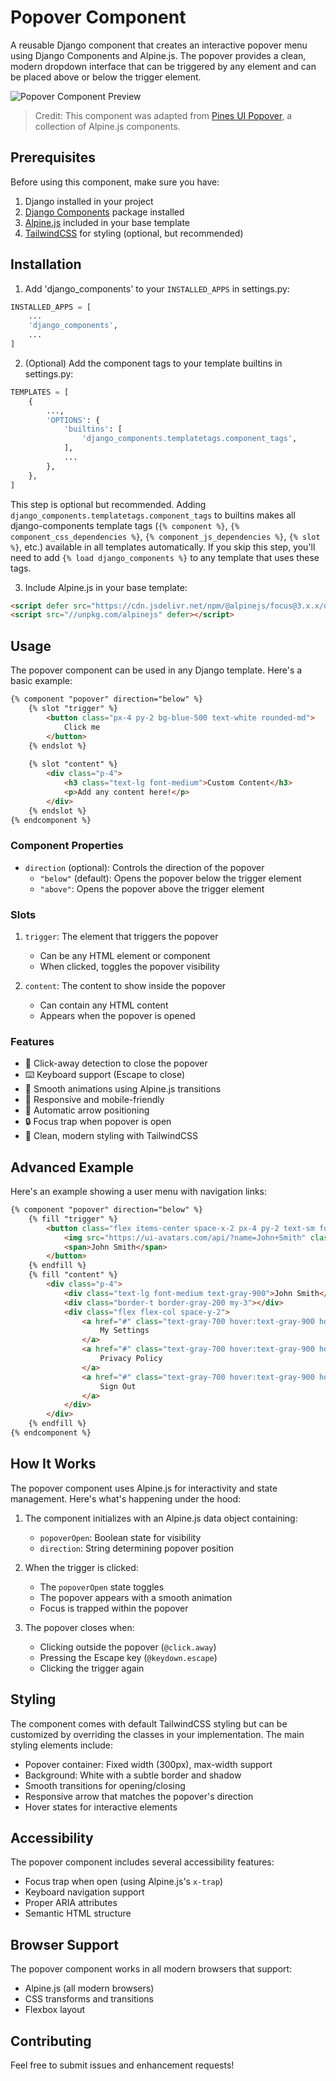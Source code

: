 # Popover Component

A reusable Django component that creates an interactive popover menu using Django Components and Alpine.js. The popover provides a clean, modern dropdown interface that can be triggered by any element and can be placed above or below the trigger element.

![Popover Component Preview](../../../screenshots/demo.png)

> Credit: This component was adapted from [Pines UI Popover](https://devdojo.com/pines/docs/popover), a collection of Alpine.js components.

## Prerequisites

Before using this component, make sure you have:

1. Django installed in your project
2. [Django Components](https://github.com/EmilStenstrom/django-components) package installed
3. [Alpine.js](https://alpinejs.dev/) included in your base template
4. [TailwindCSS](https://tailwindcss.com/) for styling (optional, but recommended)

## Installation

1. Add 'django_components' to your `INSTALLED_APPS` in settings.py:
```python
INSTALLED_APPS = [
    ...
    'django_components',
    ...
]
```

2. (Optional) Add the component tags to your template builtins in settings.py:
```python
TEMPLATES = [
    {
        ...,
        'OPTIONS': {
            'builtins': [
                'django_components.templatetags.component_tags',
            ],
            ...
        },
    },
]
```
This step is optional but recommended. Adding `django_components.templatetags.component_tags` to builtins makes all django-components template tags (`{% component %}`, `{% component_css_dependencies %}`, `{% component_js_dependencies %}`, `{% slot %}`, etc.) available in all templates automatically. If you skip this step, you'll need to add `{% load django_components %}` to any template that uses these tags.

3. Include Alpine.js in your base template:
```html
<script defer src="https://cdn.jsdelivr.net/npm/@alpinejs/focus@3.x.x/dist/cdn.min.js"></script>
<script src="//unpkg.com/alpinejs" defer></script>
```

## Usage

The popover component can be used in any Django template. Here's a basic example:

```html
{% component "popover" direction="below" %}
    {% slot "trigger" %}
        <button class="px-4 py-2 bg-blue-500 text-white rounded-md">
            Click me
        </button>
    {% endslot %}
    
    {% slot "content" %}
        <div class="p-4">
            <h3 class="text-lg font-medium">Custom Content</h3>
            <p>Add any content here!</p>
        </div>
    {% endslot %}
{% endcomponent %}
```

### Component Properties

- `direction` (optional): Controls the direction of the popover
  - `"below"` (default): Opens the popover below the trigger element
  - `"above"`: Opens the popover above the trigger element

### Slots

1. `trigger`: The element that triggers the popover
   - Can be any HTML element or component
   - When clicked, toggles the popover visibility

2. `content`: The content to show inside the popover
   - Can contain any HTML content
   - Appears when the popover is opened

### Features

- 🎯 Click-away detection to close the popover
- ⌨️ Keyboard support (Escape to close)
- 🎨 Smooth animations using Alpine.js transitions
- 📱 Responsive and mobile-friendly
- 🎯 Automatic arrow positioning
- 🔒 Focus trap when popover is open
- 🎨 Clean, modern styling with TailwindCSS

## Advanced Example

Here's an example showing a user menu with navigation links:

```html
{% component "popover" direction="below" %}
    {% fill "trigger" %}
        <button class="flex items-center space-x-2 px-4 py-2 text-sm font-medium text-gray-700 hover:text-gray-900">
            <img src="https://ui-avatars.com/api/?name=John+Smith" class="w-8 h-8 rounded-full">
            <span>John Smith</span>
        </button>
    {% endfill %}
    {% fill "content" %}
        <div class="p-4">
            <div class="text-lg font-medium text-gray-900">John Smith</div>
            <div class="border-t border-gray-200 my-3"></div>
            <div class="flex flex-col space-y-2">
                <a href="#" class="text-gray-700 hover:text-gray-900 hover:bg-gray-100 px-3 py-2 rounded-md">
                    My Settings
                </a>
                <a href="#" class="text-gray-700 hover:text-gray-900 hover:bg-gray-100 px-3 py-2 rounded-md">
                    Privacy Policy
                </a>
                <a href="#" class="text-gray-700 hover:text-gray-900 hover:bg-gray-100 px-3 py-2 rounded-md">
                    Sign Out
                </a>
            </div>
        </div>
    {% endfill %}
{% endcomponent %}
```

## How It Works

The popover component uses Alpine.js for interactivity and state management. Here's what's happening under the hood:

1. The component initializes with an Alpine.js data object containing:
   - `popoverOpen`: Boolean state for visibility
   - `direction`: String determining popover position

2. When the trigger is clicked:
   - The `popoverOpen` state toggles
   - The popover appears with a smooth animation
   - Focus is trapped within the popover

3. The popover closes when:
   - Clicking outside the popover (`@click.away`)
   - Pressing the Escape key (`@keydown.escape`)
   - Clicking the trigger again

## Styling

The component comes with default TailwindCSS styling but can be customized by overriding the classes in your implementation. The main styling elements include:

- Popover container: Fixed width (300px), max-width support
- Background: White with a subtle border and shadow
- Smooth transitions for opening/closing
- Responsive arrow that matches the popover's direction
- Hover states for interactive elements

## Accessibility

The popover component includes several accessibility features:

- Focus trap when open (using Alpine.js's `x-trap`)
- Keyboard navigation support
- Proper ARIA attributes
- Semantic HTML structure

## Browser Support

The popover component works in all modern browsers that support:

- Alpine.js (all modern browsers)
- CSS transforms and transitions
- Flexbox layout

## Contributing

Feel free to submit issues and enhancement requests!
